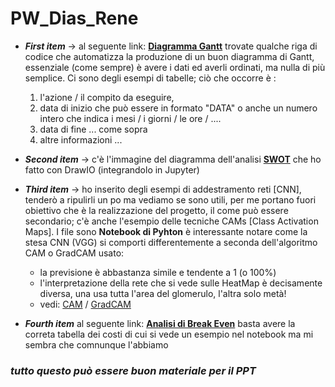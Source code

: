 # PW_Dias_Rene


- **_First item_** -> al seguente link: **[Diagramma Gantt](./Diagrammi/Gantt_Medium_Int.ipynb)** trovate qualche riga di codice che automatizza la produzione di un buon diagramma di Gantt, essenziale (come sempre) è avere i dati ed averli ordinati, ma nulla di più semplice. Ci sono degli esempi di tabelle; ciò che occorre è :  
  1. l'azione / il compito da eseguire, 
  2. data di inizio che può essere in formato "DATA" o anche un numero intero che indica i mesi / i giorni / le ore / ....
  3. data di fine  ... come sopra
  4. altre informazioni ...
  
- **_Second item_** -> c'è l'immagine del diagramma dell'analisi **[SWOT](./Diagrammi/SWOT.svg)** che ho fatto con DrawIO (integrandolo in Jupyter) 

- **_Third item_** -> ho inserito degli esempi di addestramento reti [CNN], tenderò a ripulirli un po ma vediamo se sono utili, per me portano fuori obiettivo che è la             realizzazione del progetto, il come può essere secondario; c'è anche l'esempio delle tecniche CAMs [Class Activation Maps]. I file sono **Notebook di Pyhton**
         è interessante notare come la stesa CNN (VGG) si comporti differentemente a seconda dell'algoritmo CAM o GradCAM usato:  
             
  * la previsione è abbastanza simile e tendente a 1 (o 100%)  
  * l'interpretazione della rete che si vede sulle HeatMap è decisamente diversa, una usa tutta l'area del glomerulo, l'altra solo metà!  
  * vedi: [CAM](./Notebook/3_CAMs/HeatmapCam.ipynb#camID) / [GradCAM](./Notebook/3_CAMs/HeatmapGradCAM.ipynb#gradcamID)
          

- **_Fourth item_** al seguente link: **[Analisi di Break Even](./Diagrammi/BreakEvenPoint.ipynb)** basta avere la correta tabella dei costi di cui si vede un esempio nel notebook ma mi sembra che comnunque l'abbiamo


### _tutto questo può essere buon materiale per il PPT_
